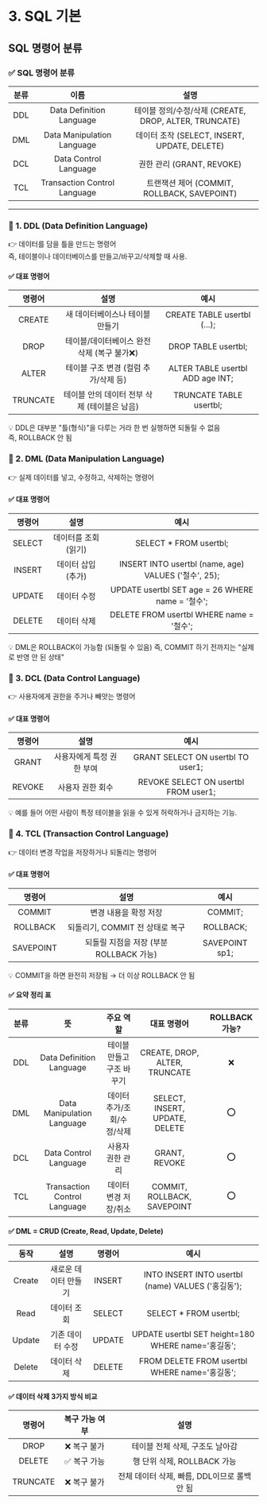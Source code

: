 # 3. SQL 기본  



## SQL 명령어 분류
### ✅ SQL 명령어 분류
|분류	|이름|	설명|
|:----:|:----:|:----:|
|DDL|	Data Definition Language	|테이블 정의/수정/삭제 (CREATE, DROP, ALTER, TRUNCATE)|
|DML|	Data Manipulation Language|	데이터 조작 (SELECT, INSERT, UPDATE, DELETE)|
|DCL|	Data Control Language	|권한 관리 (GRANT, REVOKE)|
|TCL|	Transaction Control Language|	트랜잭션 제어 (COMMIT, ROLLBACK, SAVEPOINT)|

-------------------------------------------------------------------------------------------
### 🔷 1. DDL (Data Definition Language)
👉 데이터를 담을 틀을 만드는 명령어  
즉, 테이블이나 데이터베이스를 만들고/바꾸고/삭제할 때 사용.  

#### ✅ 대표 명령어  
|명령어	|설명|	예시|
|:----:|:----:|:----:|
|CREATE|	새 데이터베이스나 테이블 만들기|	CREATE TABLE usertbl (...);|
|DROP	|테이블/데이터베이스 완전 삭제 (복구 불가❌)|	DROP TABLE usertbl;|
|ALTER	|테이블 구조 변경 (컬럼 추가/삭제 등)	|ALTER TABLE usertbl ADD age INT;|
|TRUNCATE|	테이블 안의 데이터 전부 삭제 (테이블은 남음)|	TRUNCATE TABLE usertbl;|

💡 DDL은 대부분 "틀(형식)"을 다루는 거라 한 번 실행하면 되돌릴 수 없음  
즉, ROLLBACK 안 됨  

### 🔷 2. DML (Data Manipulation Language)
👉 실제 데이터를 넣고, 수정하고, 삭제하는 명령어  

#### ✅ 대표 명령어
|명령어|	설명	|예시|
|:---:|:---:|:---:|
|SELECT	|데이터를 조회 (읽기)|	SELECT * FROM usertbl;|
|INSERT|	데이터 삽입 (추가)	|INSERT INTO usertbl (name, age) VALUES ('철수', 25);|
|UPDATE|	데이터 수정|	UPDATE usertbl SET age = 26 WHERE name = '철수';|
|DELETE|	데이터 삭제	|DELETE FROM usertbl WHERE name = '철수';|

💡 DML은 ROLLBACK이 가능함 (되돌릴 수 있음)
즉, COMMIT 하기 전까지는 "실제로 반영 안 된 상태"

### 🔷 3. DCL (Data Control Language)
👉 사용자에게 권한을 주거나 빼앗는 명령어

#### ✅ 대표 명령어
|명령어	|설명	|예시|
|:---:|:---:|:---:|
|GRANT|	사용자에게 특정 권한 부여|	GRANT SELECT ON usertbl TO user1;|
|REVOKE|	사용자 권한 회수	|REVOKE SELECT ON usertbl FROM user1;|

💡 예를 들어 어떤 사람이 특정 테이블을 읽을 수 있게 허락하거나 금지하는 기능.  

### 🔷 4. TCL (Transaction Control Language)  
👉 데이터 변경 작업을 저장하거나 되돌리는 명령어  

#### ✅ 대표 명령어
|명령어	|설명|	예시|
|:---:|:---:|:---:|
|COMMIT	|변경 내용을 확정 저장|	COMMIT;|
|ROLLBACK|	되돌리기, COMMIT 전 상태로 복구|	ROLLBACK;|
|SAVEPOINT|	되돌릴 지점을 저장 (부분 ROLLBACK 가능)|	SAVEPOINT sp1;|
  
💡 COMMIT을 하면 완전히 저장됨 → 더 이상 ROLLBACK 안 됨  

#### ✅ 요약 정리 표  
|분류|뜻| 주요 역할 |대표 명령어|ROLLBACK 가능?|
|:---:|:---:|:---:|:---:|:---:|
|DDL	|Data Definition Language|	테이블 만들고 구조 바꾸기	|CREATE, DROP, ALTER, TRUNCATE|	❌|
|DML	|Data Manipulation Language	|데이터 추가/조회/수정/삭제	|SELECT, INSERT, UPDATE, DELETE|	⭕|
|DCL	|Data Control Language|	사용자 권한 관리	|GRANT, REVOKE|	⭕|
|TCL	|Transaction Control Language	|데이터 변경 저장/취소|	COMMIT, ROLLBACK, SAVEPOINT	|⭕|


#### ✅ DML = CRUD (Create, Read, Update, Delete)
|동작	|설명|명령어	|예시|
|:----:|:----:|:----:|:----:|
|Create	|새로운 데이터 만들기|INSERT |INTO	INSERT INTO usertbl (name) VALUES ('홍길동');|
|Read|데이터 조회|	SELECT	|SELECT * FROM usertbl;|
|Update	|	기존 데이터 수정|UPDATE	|UPDATE usertbl SET height=180 WHERE name='홍길동';|
|Delete	|	데이터 삭제|DELETE |FROM	DELETE FROM usertbl WHERE name='홍길동';|

#### ✅ 데이터 삭제 3가지 방식 비교
|명령어	|복구 가능 여부|	설명|
|:----:|:----:|:----:|
|DROP	|❌ 복구 불가|	테이블 전체 삭제, 구조도 날아감|
|DELETE	|✅ 복구 가능|	행 단위 삭제, ROLLBACK 가능|
|TRUNCATE	|❌ 복구 불가|	전체 데이터 삭제, 빠름, DDL이므로 롤백 안 됨|
